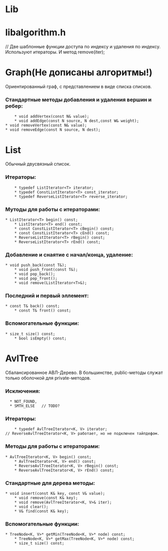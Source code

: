 # Lib


# libalgorithm.h
// Две шаблонные функции доступа по индексу и удаления по индексу. Используют итераторы. И метод remove(iter);

# Graph(Не дописаны алгоритмы!)
  Ориентированный граф, с представлением в виде списка списков.
  
  ### Стандартные методы добавления и удаления вершин и ребер:
		* void addVertex(const N& value);
		* void addEdge(const N source, N dest,const W& weight);
    * void removeVertex(const N& value);
    * void removeEdge(const N source, N dest);


# List
  Обычный двусвязный список.
  
 ### Итераторы:
 
		* typedef ListIterator<T> iterator;
		* typedef ConstListIterator<T> const_iterator;
		* typedef ReverseListIterator<T> reverse_iterator;
    
 ### Мутоды для работы с итераторами:
 
    * ListIterator<T> begin() const;
		* ListIterator<T> end() const;
		* const ConstListIterator<T> cBegin() const;
		* const ConstListIterator<T> cEnd() const;
		* ReverseListIterator<T> rBegin() const;
		* ReverseListIterator<T> rEnd() const;
  
 ### Добавление и снаятие с начал/конца, удаление:
 
    * void push_back(const T&);
		* void push_front(const T&);
		* void pop_back();
		* void pop_front();
		* void remove(ListIterator<T>&);

 ### Последний и первый эллемент:
 
    * const T& back() const;
		* const T& front() const;
    
 ### Вспомогательные функции:
 
    * size_t size() const;
		* bool isEmpty() const;


# AvlTree
  Сбалансированное АВЛ-Дерево. В большинстве, public-методы служат только оболочкой для private-методов.
  
 ### Исключения: 
 
      * NOT_FOUND,
      * SMTH_ELSE	// TODO?
  
 ### Итераторы:
 
		* typedef AvlTreeIterator<K, V> iterator;
    // ReverseAvlTreeIterator<K, V> работает, но не подключен тайпдефом.
    
 ### Методы для работы с итераторами:
 
    * AvlTreeIterator<K, V> begin() const;
		* AvlTreeIterator<K, V> end() const;
		* ReverseAvlTreeIterator<K, V> rBegin() const;
		* ReverseAvlTreeIterator<K, V> rEnd() const;

 ### Стандартные для дерева методы:
 
    * void insert(const K& key, const V& value);
		* void remove(const K& key);
		* void remove(AvlTreeIterator<K, V>& iter);
		* void clear();
		* V& find(const K& key);
    
 ### Вспомогательные функции:
 
    * TreeNode<K, V>* getMin(TreeNode<K, V>* node) const;
		* TreeNode<K, V>* getMax(TreeNode<K, V>* node) const;
		* size_t size() const;

